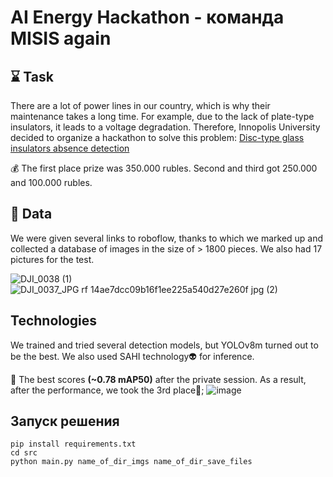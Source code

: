# AI Energy Hackathon - команда MISIS again
## ⌛ Task
There are a lot of power lines in our country, which is why their maintenance takes a long time. For example, due to the lack of plate-type insulators, it leads to a voltage degradation. Therefore, Innopolis University decided to organize a hackathon to solve this problem: [Disc-type glass insulators absence detection](https://www.kaggle.com/competitions/innopolis-high-voltage-challenge) 

💰 The first place prize was 350.000 rubles. Second and third got 250.000 and 100.000 rubles.


## 💾 Data
We were given several links to roboflow, thanks to which we marked up and collected a database of images in the size of > 1800 pieces. We also had 17 pictures for the test.

![DJI_0038 (1)](https://github.com/timur612/insulator_defect_detection/assets/86769332/70daa4f6-10da-4d74-a1c3-28e73a5e801a)
![DJI_0037_JPG rf 14ae7dcc09b16f1ee225a540d27e260f jpg (2)](https://github.com/timur612/insulator_defect_detection/assets/86769332/0dc211ad-1be1-4b34-bba9-7cb9ba1d6133)


## Technologies 

We trained and tried several detection models, but YOLOv8m turned out to be the best. We also used SAHI technology👽 for inference.

🎯 The best scores **(~0.78 mAP50)** after the private session. As a result, after the performance, we took the 3rd place🥉;
![image](https://github.com/timur612/insulator_defect_detection/assets/86769332/a19e8d5d-2b9b-4449-93c5-ae30b6a82d7a)

## Запуск решения

```
pip install requirements.txt
cd src
python main.py name_of_dir_imgs name_of_dir_save_files
```
